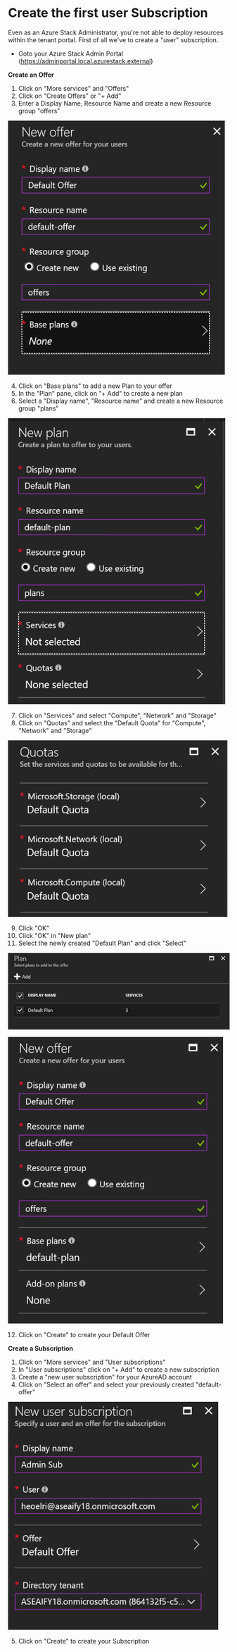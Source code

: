 # Create the first user Subscription
Even as an Azure Stack Administrator, you're not able to deploy resources within the tenant portal. First of all we've to create a "user" subscription.

 * Goto your Azure Stack Admin Portal (https://adminportal.local.azurestack.external)

**Create an Offer**
1. Click on "More services" and "Offers"
2. Click on "Create Offers" or "+ Add"
3. Enter a Display Name, Resource Name and create a new Resource group "offers"

![img1](img/offer_1.PNG)

4. Click on "Base plans" to add a new Plan to your offer
5. In the "Plan" pane, click on "+ Add" to create a new plan
6. Select a "Display name", "Resource name" and create a new Resource group "plans"

![img2](img/plan_1.PNG)

7. Click on "Services" and select "Compute", "Network" and "Storage"
8. Click on "Quotas" and select the "Default Quota" for "Compute", "Network" and "Storage"

![img3](img/quota_1.PNG)

9. Click "OK"
10. Click "OK" in "New plan"
11. Select the newly created "Default Plan" and click "Select"

![img4](img/plan_2.PNG)

![img5](img/offer_2.PNG)

12. Click on "Create" to create your Default Offer

**Create a Subscription**
1. Click on "More services" and "User subscriptions"
2. In "User subscriptions" click on "+ Add" to create a new subscription
3. Create a "new user subscription" for your AzureAD account
4. Click on "Select an offer" and select your previously created "default-offer"

![img6](img/newsub_1.png)

5. Click on "Create" to create your Subscription
